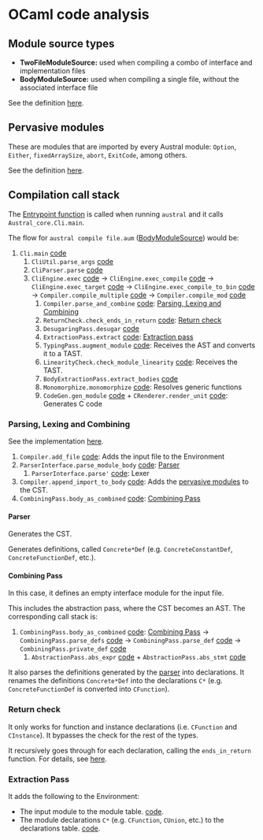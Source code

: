 # OCaml code analysis

## Module source types

- **TwoFileModuleSource:** used when compiling a combo of interface and implementation files
- **BodyModuleSource:** used when compiling a single file, without the associated interface file

See the definition [here](https://github.com/austral/austral/blob/246f521c46825b58f81b2e489d2933be4e5ed9ad/lib/Compiler.ml#L56).

## Pervasive modules

These are modules that are imported by every Austral module: `Option`, `Either`, `fixedArraySize`, `abort`, `ExitCode`, among others.

See the definition [here](https://github.com/austral/austral/blob/246f521c46825b58f81b2e489d2933be4e5ed9ad/lib/BuiltIn.ml#L15).

## Compilation call stack

The [Entrypoint function](https://github.com/austral/austral/blob/246f521c46825b58f81b2e489d2933be4e5ed9ad/lib/Cli.ml#L13) is called when running `austral` and it calls `Austral_core.Cli.main`.

The flow for `austral compile file.aum` ([BodyModuleSource](#module-source-types)) would be:

1. `Cli.main` [code](https://github.com/austral/austral/blob/246f521c46825b58f81b2e489d2933be4e5ed9ad/lib/Cli.ml#L13)
    1. `CliUtil.parse_args` [code](https://github.com/austral/austral/blob/246f521c46825b58f81b2e489d2933be4e5ed9ad/lib/CliUtil.ml#L73)
    1. `CliParser.parse` [code](https://github.com/austral/austral/blob/246f521c46825b58f81b2e489d2933be4e5ed9ad/lib/CliParser.ml#L229)
    1. `CliEngine.exec` [code](https://github.com/austral/austral/blob/246f521c46825b58f81b2e489d2933be4e5ed9ad/lib/CliEngine.ml#L72) → `CliEngine.exec_compile` [code](https://github.com/austral/austral/blob/246f521c46825b58f81b2e489d2933be4e5ed9ad/lib/CliEngine.ml#L119) → `CliEngine.exec_target` [code](https://github.com/austral/austral/blob/246f521c46825b58f81b2e489d2933be4e5ed9ad/lib/CliEngine.ml#L164) → `CliEngine.exec_compile_to_bin` [code](https://github.com/austral/austral/blob/246f521c46825b58f81b2e489d2933be4e5ed9ad/lib/CliEngine.ml#L175) → `Compiler.compile_multiple` [code](https://github.com/austral/austral/blob/246f521c46825b58f81b2e489d2933be4e5ed9ad/lib/Compiler.ml#L111) → `Compiler.compile_mod` [code](https://github.com/austral/austral/blob/246f521c46825b58f81b2e489d2933be4e5ed9ad/lib/Compiler.ml#L92)
        1. `Compiler.parse_and_combine` [code](https://github.com/austral/austral/blob/246f521c46825b58f81b2e489d2933be4e5ed9ad/lib/Compiler.ml#L68): [Parsing, Lexing and Combining](#parsing-lexing-and-combining) 
        1. `ReturnCheck.check_ends_in_return` [code](https://github.com/austral/austral/blob/246f521c46825b58f81b2e489d2933be4e5ed9ad/lib/ReturnCheck.ml#L69): [Return check](#return-check)
        1. `DesugaringPass.desugar` [code](https://github.com/austral/austral/blob/246f521c46825b58f81b2e489d2933be4e5ed9ad/lib/DesugaringPass.ml#L30)
        1. `ExtractionPass.extract` [code](https://github.com/austral/austral/blob/246f521c46825b58f81b2e489d2933be4e5ed9ad/lib/ExtractionPass.ml#L201): [Extraction pass](#extraction-pass)
        1. `TypingPass.augment_module` [code](https://github.com/austral/austral/blob/246f521c46825b58f81b2e489d2933be4e5ed9ad/lib/TypingPass.ml#L663): Receives the AST and converts it to a TAST.
        1. `LinearityCheck.check_module_linearity` [code](https://github.com/austral/austral/blob/246f521c46825b58f81b2e489d2933be4e5ed9ad/lib/LinearityCheck.ml#L758): Receives the TAST.
        1. `BodyExtractionPass.extract_bodies` [code](https://github.com/austral/austral/blob/246f521c46825b58f81b2e489d2933be4e5ed9ad/lib/BodyExtractionPass.ml#L10)
        1. `Monomorphize.monomorphize` [code](https://github.com/austral/austral/blob/246f521c46825b58f81b2e489d2933be4e5ed9ad/lib/Monomorphize.ml#L522): Resolves generic functions
        1. `CodeGen.gen_module` [code](https://github.com/austral/austral/blob/246f521c46825b58f81b2e489d2933be4e5ed9ad/lib/CodeGen.ml#L724) + `CRenderer.render_unit` [code](https://github.com/austral/austral/blob/246f521c46825b58f81b2e489d2933be4e5ed9ad/lib/CRenderer.ml#L33): Generates C code

### Parsing, Lexing and Combining

See the implementation [here](https://github.com/austral/austral/blob/246f521c46825b58f81b2e489d2933be4e5ed9ad/lib/Compiler.ml#L68).

1. `Compiler.add_file` [code](https://github.com/austral/austral/blob/246f521c46825b58f81b2e489d2933be4e5ed9ad/lib/Env.ml#L95): Adds the input file to the Environment
1.  `ParserInterface.parse_module_body` [code](https://github.com/austral/austral/blob/246f521c46825b58f81b2e489d2933be4e5ed9ad/lib/ParserInterface.ml#L33): [Parser](#parser)
    1. `ParserInterface.parse'` [code](https://github.com/austral/austral/blob/246f521c46825b58f81b2e489d2933be4e5ed9ad/lib/ParserInterface.ml#L17): Lexer
1. `Compiler.append_import_to_body` [code](https://github.com/austral/austral/blob/246f521c46825b58f81b2e489d2933be4e5ed9ad/lib/Compiler.ml#L42): Adds the [pervasive modules](#pervasive-modules) to the CST.
1. `CombiningPass.body_as_combined` [code](https://github.com/austral/austral/blob/246f521c46825b58f81b2e489d2933be4e5ed9ad/lib/CombiningPass.ml#L450): [Combining Pass](#combining-pass)

#### Parser

Generates the CST.

Generates definitions, called `Concrete*Def` (e.g. `ConcreteConstantDef`, `ConcreteFunctionDef`, etc.).

#### Combining Pass

In this case, it defines an empty interface module for the input file.

This includes the abstraction pass, where the CST becomes an AST.
The corresponding call stack is:

1. `CombiningPass.body_as_combined` [code](https://github.com/austral/austral/blob/246f521c46825b58f81b2e489d2933be4e5ed9ad/lib/CombiningPass.ml#L450): [Combining Pass](#combining-pass) → `CombiningPass.parse_defs` [code](https://github.com/austral/austral/blob/246f521c46825b58f81b2e489d2933be4e5ed9ad/lib/CombiningPass.ml#L410) → `CombiningPass.parse_def` [code](https://github.com/austral/austral/blob/246f521c46825b58f81b2e489d2933be4e5ed9ad/lib/CombiningPass.ml#L413) → `CombiningPass.private_def` [code](https://github.com/austral/austral/blob/246f521c46825b58f81b2e489d2933be4e5ed9ad/lib/CombiningPass.ml#L260)
    1. `AbstractionPass.abs_expr` [code](https://github.com/austral/austral/blob/246f521c46825b58f81b2e489d2933be4e5ed9ad/lib/AbstractionPass.ml#L104) + `AbstractionPass.abs_stmt` [code](https://github.com/austral/austral/blob/246f521c46825b58f81b2e489d2933be4e5ed9ad/lib/AbstractionPass.ml#L17)

It also parses the definitions generated by the [parser](#parser) into declarations.
It renames the definitions `Concrete*Def` into the declarations `C*` (e.g. `ConcreteFunctionDef` is converted into `CFunction`).

### Return check

It only works for function and instance declarations (i.e. `CFunction` and `CInstance`).
It bypasses the check for the rest of the types.

It recursively goes through for each declaration, calling the `ends_in_return` function.
For details, see [here](https://github.com/austral/austral/blob/246f521c46825b58f81b2e489d2933be4e5ed9ad/lib/ReturnCheck.ml#L33).

### Extraction Pass

It adds the following to the Environment:
- The input module to the module table. [code](https://github.com/austral/austral/blob/246f521c46825b58f81b2e489d2933be4e5ed9ad/lib/ExtractionPass.ml#L243).
- The module declarations `C*` (e.g. `CFunction`, `CUnion`, etc.) to the declarations table. [code](https://github.com/austral/austral/blob/246f521c46825b58f81b2e489d2933be4e5ed9ad/lib/ExtractionPass.ml#L248).
